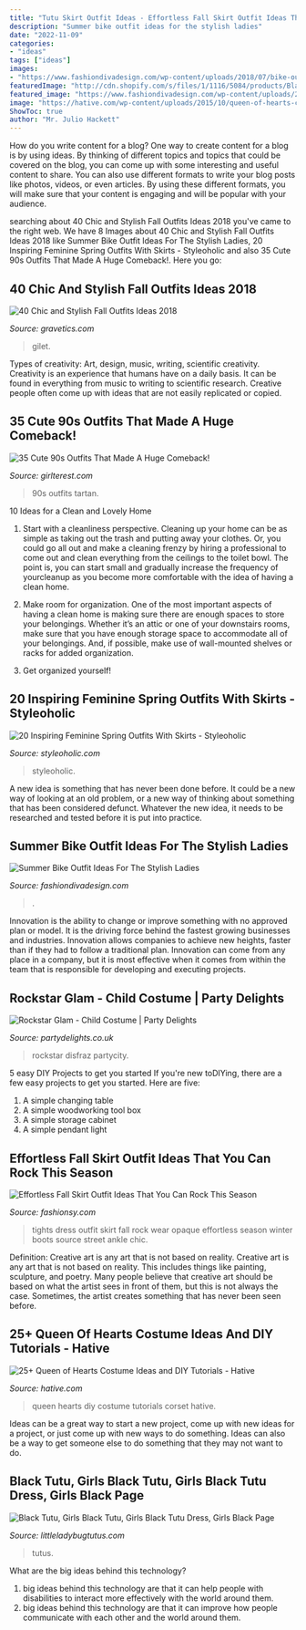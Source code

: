 ```yaml
---
title: "Tutu Skirt Outfit Ideas - Effortless Fall Skirt Outfit Ideas That You Can Rock This Season"
description: "Summer bike outfit ideas for the stylish ladies"
date: "2022-11-09"
categories:
- "ideas"
tags: ["ideas"]
images:
- "https://www.fashiondivadesign.com/wp-content/uploads/2018/07/bike-outfits-5--920x1380.jpg"
featuredImage: "http://cdn.shopify.com/s/files/1/1116/5084/products/Black_Tutu_2_grande.JPG?v=1575931819"
featured_image: "https://www.fashiondivadesign.com/wp-content/uploads/2018/07/bike-outfits-5--920x1380.jpg"
image: "https://hative.com/wp-content/uploads/2015/10/queen-of-hearts-costume-ideas/8-queen-of-hearts-costume-ideas-and-diy-tutorials.jpg"
ShowToc: true
author: "Mr. Julio Hackett"
---
```



How do you write content for a blog?
One way to create content for a blog is by using ideas. By thinking of different topics and topics that could be covered on the blog, you can come up with some interesting and useful content to share. You can also use different formats to write your blog posts like photos, videos, or even articles. By using these different formats, you will make sure that your content is engaging and will be popular with your audience.

	

		
searching about 40 Chic and Stylish Fall Outfits Ideas 2018 you've came to the right web. We have 8 Images about 40 Chic and Stylish Fall Outfits Ideas 2018 like Summer Bike Outfit Ideas For The Stylish Ladies, 20 Inspiring Feminine Spring Outfits With Skirts - Styleoholic and also 35 Cute 90s Outfits That Made A Huge Comeback!. Here you go:
		
    
## 40 Chic And Stylish Fall Outfits Ideas 2018

<img loading=lazy src="https://www.gravetics.com/wp-content/uploads/2017/10/womens-black-gilet.jpg" onerror="this.onerror=null;this.src='https://tse1.mm.bing.net/th?id=OIP.c7XTR7FoZHuVme95I8fvMgAAAA&amp;pid=15.1';" alt="40 Chic and Stylish Fall Outfits Ideas 2018">

_Source: gravetics.com_

>gilet. 

	

Types of creativity: Art, design, music, writing, scientific creativity.
Creativity is an experience that humans have on a daily basis. It can be found in everything from music to writing to scientific research. Creative people often come up with ideas that are not easily replicated or copied.

    
## 35 Cute 90s Outfits That Made A Huge Comeback!

<img loading=lazy src="http://girlterest.com/wp-content/uploads/2017/05/5-Tartan.jpg" onerror="this.onerror=null;this.src='https://tse3.mm.bing.net/th?id=OIP.hXIQduPnwI9Lz3A6CFwsJwHaKk&amp;pid=15.1';" alt="35 Cute 90s Outfits That Made A Huge Comeback!">

_Source: girlterest.com_

>90s outfits tartan. 

	

10 Ideas for a Clean and Lovely Home
1. Start with a cleanliness perspective. Cleaning up your home can be as simple as taking out the trash and putting away your clothes. Or, you could go all out and make a cleaning frenzy by hiring a professional to come out and clean everything from the ceilings to the toilet bowl. The point is, you can start small and gradually increase the frequency of yourcleanup as you become more comfortable with the idea of having a clean home.
2. Make room for organization. One of the most important aspects of having a clean home is making sure there are enough spaces to store your belongings. Whether it’s an attic or one of your downstairs rooms, make sure that you have enough storage space to accommodate all of your belongings. And, if possible, make use of wall-mounted shelves or racks for added organization.

3. Get organized yourself!

    
## 20 Inspiring Feminine Spring Outfits With Skirts - Styleoholic

<img loading=lazy src="https://i.styleoholic.com/2016/03/inspiring-feminine-spring-outfits-with-skirts-4.jpg" onerror="this.onerror=null;this.src='https://tse2.mm.bing.net/th?id=OIP.XNxm-3PK1xwoTkiZWNEZfgHaOa&amp;pid=15.1';" alt="20 Inspiring Feminine Spring Outfits With Skirts - Styleoholic">

_Source: styleoholic.com_

>styleoholic. 

	

A new idea is something that has never been done before. It could be a new way of looking at an old problem, or a new way of thinking about something that has been considered defunct. Whatever the new idea, it needs to be researched and tested before it is put into practice.

    
## Summer Bike Outfit Ideas For The Stylish Ladies

<img loading=lazy src="https://www.fashiondivadesign.com/wp-content/uploads/2018/07/bike-outfits-5--920x1380.jpg" onerror="this.onerror=null;this.src='https://tse2.mm.bing.net/th?id=OIP.NA-tq9MbVT2suECXJxPIHgHaLH&amp;pid=15.1';" alt="Summer Bike Outfit Ideas For The Stylish Ladies">

_Source: fashiondivadesign.com_

>. 

	

Innovation is the ability to change or improve something with no approved plan or model. It is the driving force behind the fastest growing businesses and industries. Innovation allows companies to achieve new heights, faster than if they had to follow a traditional plan. Innovation can come from any place in a company, but it is most effective when it comes from within the team that is responsible for developing and executing projects.

    
## Rockstar Glam - Child Costume | Party Delights

<img loading=lazy src="https://images.partydelights.co.uk/FANC/54/03/pla/v1/flxm/4.jpg" onerror="this.onerror=null;this.src='https://tse1.mm.bing.net/th?id=OIP.oopdlhtNSA3zFu7KbNp5fwHaJ4&amp;pid=15.1';" alt="Rockstar Glam - Child Costume | Party Delights">

_Source: partydelights.co.uk_

>rockstar disfraz partycity. 

	

5 easy DIY Projects to get you started
If you're new toDIYing, there are a few easy projects to get you started. Here are five: 
1. A simple changing table 
2. A simple woodworking tool box 
3. A simple storage cabinet 
4. A simple pendant light 

    
## Effortless Fall Skirt Outfit Ideas That You Can Rock This Season

<img loading=lazy src="https://fashionsy.com/wp-content/uploads/2017/09/fall-outfit-8.jpg" onerror="this.onerror=null;this.src='https://tse2.mm.bing.net/th?id=OIP.yzUodEA6iHXYKRrYL8wp5QHaLH&amp;pid=15.1';" alt="Effortless Fall Skirt Outfit Ideas That You Can Rock This Season">

_Source: fashionsy.com_

>tights dress outfit skirt fall rock wear opaque effortless season winter boots source street ankle chic. 

	

Definition: Creative art is any art that is not based on reality.
Creative art is any art that is not based on reality. This includes things like painting, sculpture, and poetry. Many people believe that creative art should be based on what the artist sees in front of them, but this is not always the case. Sometimes, the artist creates something that has never been seen before.

    
## 25+ Queen Of Hearts Costume Ideas And DIY Tutorials - Hative

<img loading=lazy src="https://hative.com/wp-content/uploads/2015/10/queen-of-hearts-costume-ideas/8-queen-of-hearts-costume-ideas-and-diy-tutorials.jpg" onerror="this.onerror=null;this.src='https://tse1.mm.bing.net/th?id=OIP.Syr2Yaq6vcu_svrADyVjTgHaLH&amp;pid=15.1';" alt="25+ Queen of Hearts Costume Ideas and DIY Tutorials - Hative">

_Source: hative.com_

>queen hearts diy costume tutorials corset hative. 

	

Ideas can be a great way to start a new project, come up with new ideas for a project, or just come up with new ways to do something. Ideas can also be a way to get someone else to do something that they may not want to do.

    
## Black Tutu, Girls Black Tutu, Girls Black Tutu Dress, Girls Black Page

<img loading=lazy src="http://cdn.shopify.com/s/files/1/1116/5084/products/Black_Tutu_2_grande.JPG?v=1575931819" onerror="this.onerror=null;this.src='https://tse2.mm.bing.net/th?id=OIP.DLvrnDWMmf_LS4iLUFR3NQAAAA&amp;pid=15.1';" alt="Black Tutu, Girls Black Tutu, Girls Black Tutu Dress, Girls Black Page">

_Source: littleladybugtutus.com_

>tutus. 

	

What are the big ideas behind this technology?
1. big ideas behind this technology are that it can help people with disabilities to interact more effectively with the world around them.
2. big ideas behind this technology are that it can improve how people communicate with each other and the world around them.

